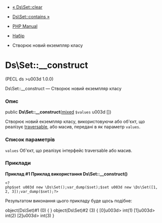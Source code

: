 - [« Ds\Set::clear](ds-set.clear.md)
- [Ds\Set::contains »](ds-set.contains.md)

- [PHP Manual](index.md)
- [Набір](class.ds-set.md)
- Створює новий екземпляр класу

# Ds\Set::\_\_construct

(PECL ds \>u003d 1.0.0)

Ds\Set::\_\_construct — Створює новий екземпляр класу

### Опис

public
**Ds\Set::\_\_construct**([mixed](language.types.declarations.md#language.types.declarations.mixed)
`$values` u003d \[\])

Створює новий екземпляр класу, використовуючи або об'єкт, що реалізує
[traversable](class.traversable.md), або масив, передані в
як параметр `values`.

### Список параметрів

`values`
Об'єкт, що реалізує інтерфейс traversable або масив.

### Приклади

**Приклад #1 Приклад використання **Ds\Set::\_\_construct()****

` <?php$set u003d new \Ds\Set();var_dump($set);$set u003d new \Ds\Set([1, 2, 3]);var_dump($set);?> `

Результатом виконання цього прикладу буде щось подібне:

object(Ds\Set)#1 (0) {
}
object(Ds\Set)#2 (3) {
[0]u003d>
int(1)
[1]u003d>
int(2)
[2]u003d>
int(3)
}
